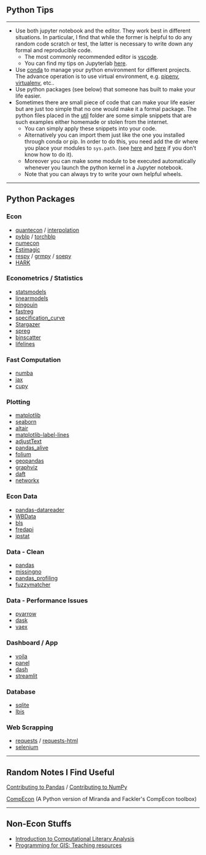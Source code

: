 ## Python Tips

---

- Use both jupyter notebook and the editor. They work best in different situations. In particular, I find that while the former is helpful to do any random code scratch or test, the latter is necessary to write down any formal and reproducible code. 
  - The most commonly recommended editor is [vscode](https://code.visualstudio.com/).
  - You can find my tips on Jupyterlab [here](../jupyter/).
- Use [conda](https://docs.conda.io/projects/conda/en/latest/user-guide/tasks/manage-environments.html) to manage your python environment for different projects. The advance operation is to use virtual environment, e.g. [pipenv](https://pipenv.pypa.io/en/latest/), [virtualenv](https://virtualenv.pypa.io/en/latest/), etc..
- Use python packages (see below) that someone has built to make your life easier.
- Sometimes there are small piece of code that can make your life easier but are just too simple that no one would make it a formal package. The python files placed in the [util](/util) folder are some simple snippets that are such examples either homemade or stolen from the internet.
  - You can simply apply these snippets into your code.
  - Alternatively you can import them just like the one you installed through conda or pip. In order to do this, you need add the dir where you place your modules to `sys.path`. (see [here](https://stackoverflow.com/a/37008663) and [here](https://stackoverflow.com/a/12257807) if you don't know how to do it).
  - Moreover you can make some module to be executed automatically whenever you launch the python kernel in a Jupyter notebook.
  - Note that you can always try to write your own helpful wheels.

---

## Python Packages

### Econ

- [quantecon](https://github.com/QuantEcon/QuantEcon.py) / [interpolation](https://github.com/EconForge/interpolation.py)
- [pyblp](https://github.com/jeffgortmaker/pyblp) / [torchblp](https://github.com/gzervas/torchblp)
- [numecon](https://github.com/NumEconCopenhagen/NumEcon)
- [Estimagic](https://estimagic.readthedocs.io/en/latest/)
- [respy](https://github.com/OpenSourceEconomics/respy) / [grmpy](https://github.com/OpenSourceEconomics/grmpy) / [soepy](https://github.com/OpenSourceEconomics/soepy)
- [HARK](https://github.com/econ-ark/HARK)

### Econometrics / Statistics

- [statsmodels](https://www.statsmodels.org/stable/index.html)
- [linearmodels](https://bashtage.github.io/linearmodels/)
- [pingouin](https://pingouin-stats.org/)
- [fastreg](https://github.com/iamlemec/fastreg)
- [specification_curve](https://specification-curve.readthedocs.io/en/latest/readme.html)
- [Stargazer](https://github.com/mwburke/stargazer)
- [spreg](https://github.com/pysal/spreg)
- [binscatter](https://github.com/esantorella/binscatter)
- [lifelines](https://github.com/CamDavidsonPilon/lifelines)

### Fast Computation

- [numba](https://numba.pydata.org/)
- [jax](https://github.com/google/jax)
- [cupy](https://cupy.dev/)

### Plotting

- [matplotlib](https://matplotlib.org/)
- [seaborn](https://seaborn.pydata.org/)
- [altair](https://altair-viz.github.io/)
- [matplotlib-label-lines](https://github.com/cphyc/matplotlib-label-lines)
- [adjustText](https://github.com/Phlya/adjustText)
- [pandas_alive](https://github.com/JackMcKew/pandas_alive)
- [folium](https://python-visualization.github.io/folium/)
- [geopandas](https://geopandas.org/)
- [graphviz](https://graphviz.readthedocs.io/en/stable/manual.html)
- [daft](https://github.com/daft-dev/daft)
- [networkx](https://networkx.org/documentation/latest/)

### Econ Data

- [pandas-datareader](https://pandas-datareader.readthedocs.io/en/latest/index.html)
- [WBData](https://github.com/mwouts/world_bank_data)
- [bls](https://github.com/OliverSherouse/bls)
- [fredapi](https://github.com/mortada/fredapi)
- [jpstat](https://github.com/Alalalalaki/jpstat)

### Data - Clean

- [pandas](https://pandas.pydata.org/)
- [missingno](https://github.com/ResidentMario/missingno)
- [pandas_profiling](https://github.com/pandas-profiling/pandas-profiling)
- [fuzzymatcher](https://github.com/RobinL/fuzzymatcher)

### Data - Performance Issues

- [pyarrow](https://arrow.apache.org/docs/python/)
- [dask](https://dask.org/)
- [vaex](https://vaex.readthedocs.io/en/latest/)

### Dashboard / App

- [voila](https://github.com/voila-dashboards/voila)
- [panel](https://panel.holoviz.org/)
- [dash](https://dash.plotly.com/)
- [streamlit](https://github.com/streamlit/streamlit
  )

### Database

- [sqlite](https://docs.python.org/3/library/sqlite3.html)
- [Ibis](https://docs.ibis-project.org/)

### Web Scrapping

- [requests](https://requests.readthedocs.io/en/master/) / [requests-html](https://github.com/psf/requests-html)
- [selenium](https://selenium-python.readthedocs.io/)

---

## Random Notes I Find Useful

[Contributing to Pandas](https://pandas.pydata.org/docs/development/contributing.html) / [Contributing to NumPy](https://numpy.org/devdocs/dev/index.html)

[CompEcon](https://github.com/randall-romero/CompEcon) (A Python version of Miranda and Fackler's CompEcon toolbox)

---

## Non-Econ Stuffs

- [Introduction to Computational Literary Analysis](https://icla2020b.jonreeve.com/)
- [Programming for GIS: Teaching resources](https://github.com/andrea-ballatore/teaching-programming-for-gis)

